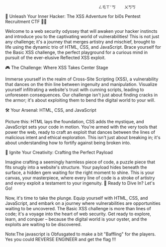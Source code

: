  
                                              ㄥ乇ㄒ'丂    乂丂丂
🔐 Unleash Your Inner Hacker: The XSS Adventure for bi0s Pentest Recruitment CTF 🕵️‍♂️

Welcome to a web security odyssey that will awaken your hacker instincts and introduce you to the captivating world of vulnerabilities! This is not just any challenge; it's a journey that merges artistry and mischief, brought to life using the dynamic trio of HTML, CSS, and JavaScript. Brace yourself for the Basic XSS challenge, the perfect playground for a curious mind in pursuit of the ever-elusive Reflected XSS exploit.

🎮 The Challenge: Where XSS Takes Center Stage

Immerse yourself in the realm of Cross-Site Scripting (XSS), a vulnerability that dances on the thin line between ingenuity and manipulation. Visualize yourself infiltrating a website's trust with cunning scripts, leading to unforeseen consequences. Our challenge isn't just about finding cracks in the armor; it's about exploiting them to bend the digital world to your will.

🛠 Your Arsenal: HTML, CSS, and JavaScript

Picture this: HTML lays the foundation, CSS adds the mystique, and JavaScript sets your code in motion. You're armed with the very tools that power the web, ready to craft an exploit that dances between the lines of malicious intent and ethical exploration. This isn't just about breaking in; it's about understanding how to fortify against being broken into.

🎨 Ignite Your Creativity: Crafting the Perfect Payload

Imagine crafting a seemingly harmless piece of code, a puzzle piece that fits snugly into a website's structure. Your payload hides beneath the surface, a hidden gem waiting for the right moment to shine. This is your canvas, your masterpiece, where every line of code is a stroke of artistry and every exploit a testament to your ingenuity.
🔗 Ready to Dive In? Let's Go!

Now, it's time to take the plunge. Equip yourself with HTML, CSS, and JavaScript, and embark on a journey where vulnerabilities are opportunities waiting to be uncovered. The Basic XSS challenge is more than lines of code; it's a voyage into the heart of web security. Get ready to explore, learn, and conquer – because the digital world is your oyster, and the exploits are waiting to be discovered.

Note:The javascript is Obfusgated to make a bit "Baffling" for the players. Yes you could REVERSE ENGINEER and get the flag !!!
